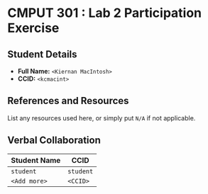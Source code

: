 # CMPUT 301 : Lab 2 Participation Exercise

## Student Details

- **Full Name:** `<Kiernan MacIntosh>`
- **CCID:** `<kcmacint>`

## References and Resources

List any resources used here, or simply put `N/A` if not applicable.

## Verbal Collaboration

| Student Name | CCID      |
| ------------ | --------- |
| `student`    | `student` |
| `<Add more>` | `<CCID>`  |

